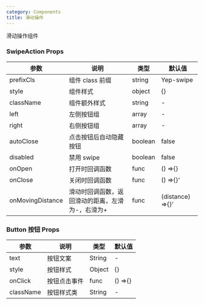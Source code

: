 ```yaml
---
category: Components
title: 滑动操作
---
```


滑动操作组件

<DEMO>

### SwipeAction Props

| 参数             | 说明                                             | 类型    | 默认值           |
| ---------------- | ------------------------------------------------ | ------- | ---------------- |
| prefixCls        | 组件 class 前缀                                  | string  | Yep-swipe        |
| style            | 组件样式                                         | object  | {}               |
| className        | 组件额外样式                                     | string  | -                |
| left             | 左侧按钮组                                       | array   | -                |
| right            | 右侧按钮组                                       | array   | -                |
| autoClose        | 点击按钮后自动隐藏按钮                           | boolean | false            |
| disabled         | 禁用 swipe                                       | boolean | false            |
| onOpen           | 打开时回调函数                                   | func    | () =>{}          |
| onClose          | 关闭时回调函数                                   | func    | () =>{}‘         |
| onMovingDistance | 滑动时回调函数，返回滑动的距离，左滑为-，右滑为+ | func    | (distance) =>{}‘ |

### Button 按钮 Props

| 参数      | 说明         | 类型   | 默认值  |
| --------- | ------------ | ------ | ------- |
| text      | 按钮文案     | String | -       |
| style     | 按钮样式     | Object | {}      |
| onClick   | 按钮点击事件 | func   | () =>{} |
| className | 按钮样式类   | String | -       |
